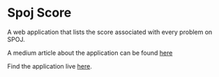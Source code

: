 # Spoj Score
A web application that lists the score associated with every problem on SPOJ.

A medium article about the application can be found [here](https://medium.freecodecamp.org/scheduling-jobs-in-a-django-application-using-heroku-scheduler-13c971a22979)

Find the application live [here](https://spojscore.alfarhanzahedi.com).

